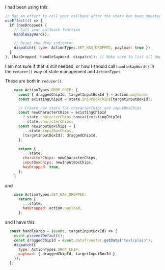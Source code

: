 I had been using this:

```js
// Use an effect to call your callback after the state has been updated
useEffect(() => {
  if (hasDropped) {
    // Call your callback function
    handleSayWord();

    // Reset the drop indicator
    dispatch({ type: ActionTypes.SET_HAS_DROPPED, payload: true })
  }
}, [hasDropped, handleSayWord, dispatch]); // Make sure to list all dependencies here
```

I am not sure if that is still needed, or how I should call `handleSayWord()` in the `reducer()` way of state management and `ActionTypes`

These are both in `reducer()`:

```js
    case ActionTypes.DROP_CHIP: {
      const { draggedChipId, targetInputBoxId } = action.payload;
      const existingChipId = state.inputBoxChips[targetInputBoxId];

      // Create new state for characterChips and inputBoxChips
      const newCharacterChips = existingChipId
        ? state.characterChips.concat(existingChipId)
        : state.characterChips;
      const newInputBoxChips = {
        ...state.inputBoxChips,
        [targetInputBoxId]: draggedChipId,
      };

      return {
        ...state,
        characterChips: newCharacterChips,
        inputBoxChips: newInputBoxChips,
        hasDropped: true,
      };
    }
```
and

```js
    case ActionTypes.SET_HAS_DROPPED:
      return {
        ...state,
        hasDropped: action.payload,
      };
```

and I have this:

```js
  const handleDrop = (event, targetInputBoxId) => {
    event.preventDefault();
    const draggedChipId = event.dataTransfer.getData("text/plain");
    dispatch({
      type: ActionTypes.DROP_CHIP,
      payload: { draggedChipId, targetInputBoxId },
    });
  };
```